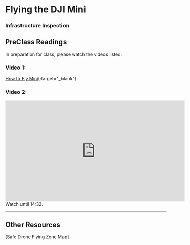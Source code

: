 # Flying the DJI Mini

### Infrastructure Inspection
## PreClass Readings
In preparation for class, please watch the videos listed:
### Video 1:

[How to Fly Mini](https://byu.sharepoint.com/sites/WilliamsLab/_layouts/15/stream.aspx?id=%2Fsites%2FWilliamsLab%2FShared%20Documents%2F000%5FMainFolder%2F003%5FChecklists%5FSOPs%5FTutorials%2FDrone%20Piloting%2F20240115%5FPrj%5FDrone%2DTutorials%5FSC%2F20240206%5FMinis%5FSC%2F20240424%5Fhow%2Dto%2Dfly%2Dminis%2Dvid%5FSC%5F01%2Emp4&referrer=StreamWebApp%2EWeb&referrerScenario=AddressBarCopied%2Eview%2E1083e455%2D658e%2D4068%2Db829%2D8742ab9ce6bd){:target="_blank"}

### Video 2:

<iframe width="560" height="315" src="https://www.youtube.com/embed/6_ucCKFJUCU?si=kPG9jdBUDkrmO06m&amp;start=275" title="YouTube video player" frameborder="0" allow="accelerometer; autoplay; clipboard-write; encrypted-media; gyroscope; picture-in-picture; web-share" referrerpolicy="strict-origin-when-cross-origin" allowfullscreen></iframe>
<br>Watch until 14:32.

---

## Other Resources
[Safe Drone Flying Zone Map]

